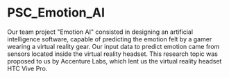 # PSC_Emotion_AI

Our team project "Emotion AI" consisted in designing an artificial intelligence software, capable of predicting the emotion felt by a gamer wearing a virtual reality gear. 
Our input data to predict emotion came from sensors located inside the virtual reality headset. 
This research topic was proposed to us by Accenture Labs, which lent us the virtual reality headset HTC Vive Pro. 
